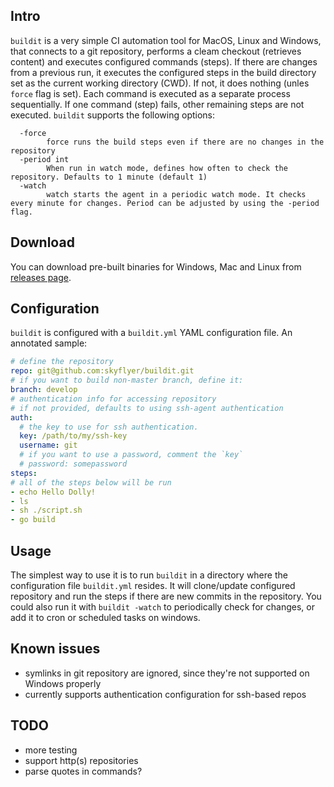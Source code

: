 ## Intro

`buildit` is a very simple CI automation tool for MacOS, Linux and Windows, that connects to a git repository, performs a cleam checkout (retrieves content) and executes configured commands (steps). If there are changes from a previous run, it executes the configured steps in the build directory set as the current working directory (CWD). If not, it does nothing (unles `force` flag is set). Each command is executed as a separate process sequentially. If one command (step) fails, other remaining steps are not executed. `buildit` supports the following options:

```
  -force
    	force runs the build steps even if there are no changes in the repository
  -period int
    	When run in watch mode, defines how often to check the repository. Defaults to 1 minute (default 1)
  -watch
    	watch starts the agent in a periodic watch mode. It checks every minute for changes. Period can be adjusted by using the -period flag.
```

## Download

You can download pre-built binaries for Windows, Mac and Linux from [releases page](https://github.com/skyflyer/buildit/releases).

## Configuration

`buildit` is configured with a `buildit.yml` YAML configuration file. An annotated sample:

```yaml
# define the repository
repo: git@github.com:skyflyer/buildit.git
# if you want to build non-master branch, define it:
branch: develop
# authentication info for accessing repository
# if not provided, defaults to using ssh-agent authentication
auth:
  # the key to use for ssh authentication.
  key: /path/to/my/ssh-key
  username: git
  # if you want to use a password, comment the `key`
  # password: somepassword
steps:
# all of the steps below will be run
- echo Hello Dolly!
- ls
- sh ./script.sh
- go build
```

## Usage

The simplest way to use it is to run `buildit` in a directory where the configuration file `buildit.yml` resides. It will clone/update configured repository and run the steps if there are new commits in the repository. You could also run it with `buildit -watch` to periodically check for changes, or add it to cron or scheduled tasks on windows.

## Known issues

* symlinks in git repository are ignored, since they're not supported on Windows properly
* currently supports authentication configuration for ssh-based repos

## TODO

* more testing
* support http(s) repositories
* parse quotes in commands?